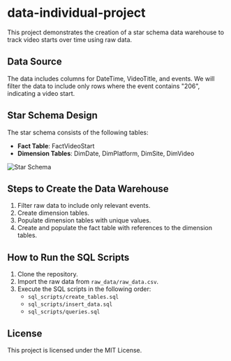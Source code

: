 # data-individual-project

This project demonstrates the creation of a star schema data warehouse to track video starts over time using raw data.

## Data Source

The data includes columns for DateTime, VideoTitle, and events. We will filter the data to include only rows where the event contains "206", indicating a video start.

## Star Schema Design

The star schema consists of the following tables:

- **Fact Table**: FactVideoStart
- **Dimension Tables**: DimDate, DimPlatform, DimSite, DimVideo

![Star Schema](images/data_schema.png)

## Steps to Create the Data Warehouse

1. Filter raw data to include only relevant events.
2. Create dimension tables.
3. Populate dimension tables with unique values.
4. Create and populate the fact table with references to the dimension tables.

## How to Run the SQL Scripts

1. Clone the repository.
2. Import the raw data from `raw_data/raw_data.csv`.
3. Execute the SQL scripts in the following order:
    - `sql_scripts/create_tables.sql`
    - `sql_scripts/insert_data.sql`
    - `sql_scripts/queries.sql`

## License

This project is licensed under the MIT License.
